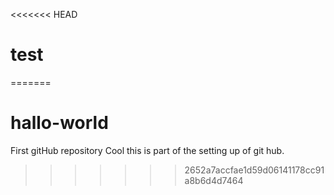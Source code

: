 <<<<<<< HEAD
# test
=======
# hallo-world
First gitHub repository
Cool this is part of the setting up of git hub.
>>>>>>> 2652a7accfae1d59d06141178cc91a8b6d4d7464
